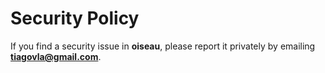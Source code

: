 # Security Policy

If you find a security issue in **oiseau**, please report it privately by emailing **tiagovla@gmail.com**.
